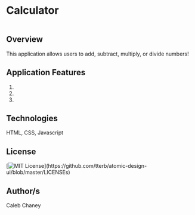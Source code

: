 # Calculator
![]()
## Overview
This application allows users to add, subtract, multiply, or divide numbers!

## Application Features
1) 
2)
3) 

## Technologies
HTML, CSS, Javascript

## License 
[![MIT License](https://img.shields.io/apm/l/atomic-design-ui.svg?)](https://github.com/tterb/atomic-design-ui/blob/master/LICENSEs)

## Author/s
Caleb Chaney
